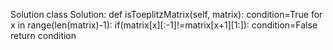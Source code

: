 Solution
class Solution:
    def isToeplitzMatrix(self, matrix):
        condition=True
        for x in range(len(matrix)-1):
            if(matrix[x][:-1]!=matrix[x+1][1:]):
                condition=False
        return condition

